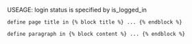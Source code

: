USEAGE:
    login status is specified by is_logged_in

    define page title in {% block title %} ... {% endblock %}

    define paragraph in {% block content %} ... {% endblock %}